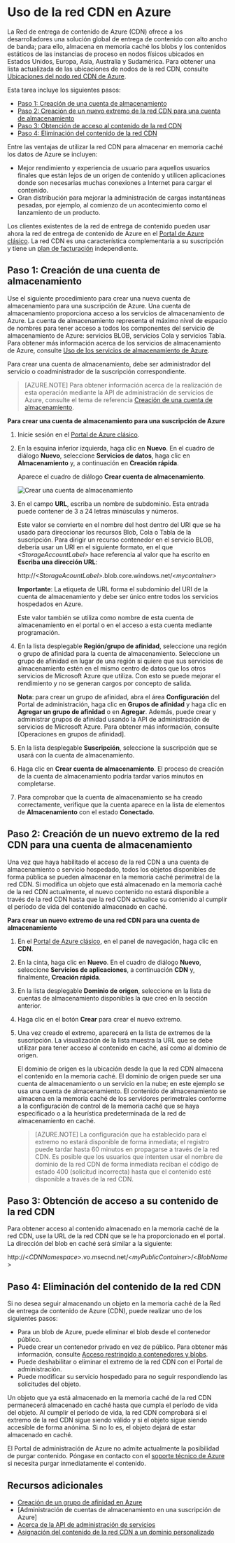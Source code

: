 # Uso de la red CDN en Azure

La Red de entrega de contenido de Azure (CDN) ofrece a los desarrolladores una solución global de entrega de contenido con alto ancho de banda; para ello, almacena en memoria caché los blobs y los contenidos estáticos de las instancias de proceso en nodos físicos ubicados en Estados Unidos, Europa, Asia, Australia y Sudamérica. Para obtener una lista actualizada de las ubicaciones de nodos de la red CDN, consulte [Ubicaciones del nodo red CDN de Azure].

Esta tarea incluye los siguientes pasos:

* [Paso 1: Creación de una cuenta de almacenamiento](#Step1)
* [Paso 2: Creación de un nuevo extremo de la red CDN para una cuenta de almacenamiento](#Step2)
* [Paso 3: Obtención de acceso al contenido de la red CDN](#Step3)
* [Paso 4: Eliminación del contenido de la red CDN](#Step4)

Entre las ventajas de utilizar la red CDN para almacenar en memoria caché los datos de Azure se incluyen:

-   Mejor rendimiento y experiencia de usuario para aquellos usuarios finales que están lejos de un origen de contenido y utilicen aplicaciones donde son necesarias muchas conexiones a Internet para cargar el contenido.
-   Gran distribución para mejorar la administración de cargas instantáneas pesadas, por ejemplo, al comienzo de un acontecimiento como el lanzamiento de un producto.

Los clientes existentes de la red de entrega de contenido pueden usar ahora la red de entrega de contenido de Azure en el [Portal de Azure clásico]. La red CDN es una característica complementaria a su suscripción y tiene un [plan de facturación] independiente.

<a id="Step1"> </a> <h2>Paso 1: Creación de una cuenta de almacenamiento</h2>

Use el siguiente procedimiento para crear una nueva cuenta de almacenamiento para una suscripción de Azure. Una cuenta de almacenamiento proporciona acceso a los servicios de almacenamiento de Azure. La cuenta de almacenamiento representa el máximo nivel de espacio de nombres para tener acceso a todos los componentes del servicio de almacenamiento de Azure: servicios BLOB, servicios Cola y servicios Tabla. Para obtener más información acerca de los servicios de almacenamiento de Azure, consulte [Uso de los servicios de almacenamiento de Azure](http://msdn.microsoft.com/library/azure/gg433040.aspx).

Para crear una cuenta de almacenamiento, debe ser administrador del servicio o coadministrador de la suscripción correspondiente.

> [AZURE.NOTE] Para obtener información acerca de la realización de esta operación mediante la API de administración de servicios de Azure, consulte el tema de referencia [Creación de una cuenta de almacenamiento](http://msdn.microsoft.com/library/windowsazure/hh264518.aspx).

**Para crear una cuenta de almacenamiento para una suscripción de Azure**

1.  Inicie sesión en el [Portal de Azure clásico].
2.  En la esquina inferior izquierda, haga clic en **Nuevo**. En el cuadro de diálogo **Nuevo**, seleccione **Servicios de datos**, haga clic en **Almacenamiento** y, a continuación en **Creación rápida**.

    Aparece el cuadro de diálogo **Crear cuenta de almacenamiento**.

    ![Crear una cuenta de almacenamiento][create-new-storage-account]

4. En el campo **URL**, escriba un nombre de subdominio. Esta entrada puede contener de 3 a 24 letras minúsculas y números.

    Este valor se convierte en el nombre del host dentro del URI que se ha usado para direccionar los recursos Blob, Cola o Tabla de la suscripción. Para dirigir un recurso contenedor en el servicio BLOB, debería usar un URI en el siguiente formato, en el que *&lt;StorageAccountLabel&gt;* hace referencia al valor que ha escrito en **Escriba una dirección URL**:

    http://*&lt;StorageAcountLabel&gt;*.blob.core.windows.net/*&lt;mycontainer&gt;*

    **Importante**: La etiqueta de URL forma el subdominio del URI de la cuenta de almacenamiento y debe ser único entre todos los servicios hospedados en Azure.

	Este valor también se utiliza como nombre de esta cuenta de almacenamiento en el portal o en el acceso a esta cuenta mediante programación.

5.  En la lista desplegable **Región/grupo de afinidad**, seleccione una región o grupo de afinidad para la cuenta de almacenamiento. Seleccione un grupo de afinidad en lugar de una región si quiere que sus servicios de almacenamiento estén en el mismo centro de datos que los otros servicios de Microsoft Azure que utiliza. Con esto se puede mejorar el rendimiento y no se generan cargos por concepto de salida.

    **Nota**: para crear un grupo de afinidad, abra el área **Configuración** del Portal de administración, haga clic en **Grupos de afinidad** y haga clic en **Agregar un grupo de afinidad** o en **Agregar**. Además, puede crear y administrar grupos de afinidad usando la API de administración de servicios de Microsoft Azure. Para obtener más información, consulte [Operaciones en grupos de afinidad].

6. En la lista desplegable **Suscripción**, seleccione la suscripción que se usará con la cuenta de almacenamiento.
7.  Haga clic en **Crear cuenta de almacenamiento**. El proceso de creación de la cuenta de almacenamiento podría tardar varios minutos en completarse.
8.  Para comprobar que la cuenta de almacenamiento se ha creado correctamente, verifique que la cuenta aparece en la lista de elementos de **Almacenamiento** con el estado **Conectado**.

<a id="Step2"> </a> <h2>Paso 2: Creación de un nuevo extremo de la red CDN para una cuenta de almacenamiento</h2>

Una vez que haya habilitado el acceso de la red CDN a una cuenta de almacenamiento o servicio hospedado, todos los objetos disponibles de forma pública se pueden almacenar en la memoria caché perimetral de la red CDN. Si modifica un objeto que está almacenado en la memoria caché de la red CDN actualmente, el nuevo contenido no estará disponible a través de la red CDN hasta que la red CDN actualice su contenido al cumplir el período de vida del contenido almacenado en caché.

**Para crear un nuevo extremo de una red CDN para una cuenta de almacenamiento**

1. En el [Portal de Azure clásico], en el panel de navegación, haga clic en **CDN**.

2. En la cinta, haga clic en **Nuevo**. En el cuadro de diálogo **Nuevo**, seleccione **Servicios de aplicaciones**, a continuación **CDN** y, finalmente, **Creación rápida**.

3. En la lista desplegable **Dominio de origen**, seleccione en la lista de cuentas de almacenamiento disponibles la que creó en la sección anterior.

4. Haga clic en el botón **Crear** para crear el nuevo extremo.

5. Una vez creado el extremo, aparecerá en la lista de extremos de la suscripción. La visualización de la lista muestra la URL que se debe utilizar para tener acceso al contenido en caché, así como al dominio de origen.

	El dominio de origen es la ubicación desde la que la red CDN almacena el contenido en la memoria caché. El dominio de origen puede ser una cuenta de almacenamiento o un servicio en la nube; en este ejemplo se usa una cuenta de almacenamiento. El contenido de almacenamiento se almacena en la memoria caché de los servidores perimetrales conforme a la configuración de control de la memoria caché que se haya especificado o a la heurística predeterminada de la red de almacenamiento en caché.


    > [AZURE.NOTE] La configuración que ha establecido para el extremo no estará disponible de forma inmediata; el registro puede tardar hasta 60 minutos en propagarse a través de la red CDN. Es posible que los usuarios que intenten usar el nombre de dominio de la red CDN de forma inmediata reciban el código de estado 400 (solicitud incorrecta) hasta que el contenido esté disponible a través de la red CDN.

<a id="Step3"> </a> <h2>Paso 3: Obtención de acceso a su contenido de la red CDN</h2>

Para obtener acceso al contenido almacenado en la memoria caché de la red CDN, use la URL de la red CDN que se le ha proporcionado en el portal. La dirección del blob en caché será similar a la siguiente:

http://<*CDNNamespace*>.vo.msecnd.net/<*myPublicContainer*>/<*BlobName*>

<a id="Step4"> </a> <h2>Paso 4: Eliminación del contenido de la red CDN</h2>

Si no desea seguir almacenando un objeto en la memoria caché de la Red de entrega de contenido de Azure (CDN), puede realizar uno de los siguientes pasos:

-   Para un blob de Azure, puede eliminar el blob desde el contenedor público.
-   Puede crear un contenedor privado en vez de público. Para obtener más información, consulte [Acceso restringido a contenedores y blobs](https://azure.microsoft.com/documentation/articles/storage-manage-access-to-resources/#restrict-access-to-containers-and-blobs).
-   Puede deshabilitar o eliminar el extremo de la red CDN con el Portal de administración.
-   Puede modificar su servicio hospedado para no seguir respondiendo las solicitudes del objeto.

Un objeto que ya está almacenado en la memoria caché de la red CDN permanecerá almacenado en caché hasta que cumpla el período de vida del objeto. Al cumplir el período de vida, la red CDN comprobará si el extremo de la red CDN sigue siendo válido y si el objeto sigue siendo accesible de forma anónima. Si no lo es, el objeto dejará de estar almacenado en caché.

El Portal de administración de Azure no admite actualmente la posibilidad de purgar contenido. Póngase en contacto con el [soporte técnico de Azure](https://azure.microsoft.com/support/options/) si necesita purgar inmediatamente el contenido.

## Recursos adicionales

-   [Creación de un grupo de afinidad en Azure]
-   [Administración de cuentas de almacenamiento en una suscripción de Azure]
-   [Acerca de la API de administración de servicios]
-   [Asignación del contenido de la red CDN a un dominio personalizado]

  [Create Storage Account]: http://azure.microsoft.com/documentation/articles/storage-create-storage-account/
  [Ubicaciones del nodo red CDN de Azure]: http://msdn.microsoft.com/library/windowsazure/gg680302.aspx
  [Portal de Azure clásico]: https://manage.windowsazure.com/
  [plan de facturación]: /pricing/calculator/?scenario=full
  [Creación de un grupo de afinidad en Azure]: http://msdn.microsoft.com/library/azure/ee460798.aspx
  [Overview of the Azure CDN]: http://msdn.microsoft.com/library/windowsazure/ff919703.aspx
  [Acerca de la API de administración de servicios]: http://msdn.microsoft.com/library/windowsazure/ee460807.aspx
  [Asignación del contenido de la red CDN a un dominio personalizado]: http://msdn.microsoft.com/library/windowsazure/gg680307.aspx


[create-new-storage-account]: ./media/cdn/CDN_CreateNewStorageAcct.png
[Previous Management Portal]: ../../Shared/Media/previous-portal.png

<!---HONumber=AcomDC_0128_2016-->
